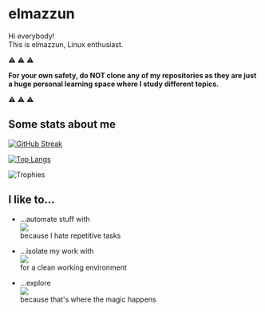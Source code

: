 # elmazzun

Hi everybody!  
This is elmazzun, Linux enthusiast.

:warning: :warning: :warning:

**For your own safety, do NOT clone any of my repositories as they are just a huge personal learning space where I study different topics.**

:warning: :warning: :warning:

## Some stats about me

[![GitHub Streak](http://github-readme-streak-stats.herokuapp.com?user=elmazzun&theme=dark&background=000000)](https://git.io/streak-stats)

[![Top Langs](https://github-readme-stats.vercel.app/api/top-langs/?username=elmazzun&layout=compact&theme=vision-friendly-dark)](https://github.com/elmazzun/github-readme-stats)

![Trophies](https://github-profile-trophy.vercel.app/?username=elmazzun&column=7&row=1&margin-w=10&theme=darkhub&no-frame=true)

## I like to...

- ...automate stuff with  
  <img src="https://skillicons.dev/icons?i=git,gitlab,ansible,bash" />  
  because I hate repetitive tasks

- ...isolate my work with  
  <img src="https://skillicons.dev/icons?i=docker,kubernetes,openshift" />  
  for a clean working environment

- ...explore  
  <img src="https://skillicons.dev/icons?i=linux" />  
  because that's where the magic happens
